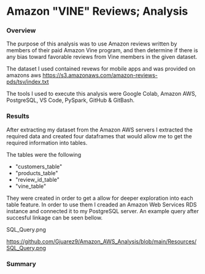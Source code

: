 # Amazon "VINE" Reviews; Analysis

### Overview

The purpose of this analysis was to use Amazon reviews written by members of their paid Amazon Vine program, and then determine if there is any bias toward favorable reviews from Vine members in the given dataset.

The dataset I used contained revews for mobile apps and was provided on amazons aws https://s3.amazonaws.com/amazon-reviews-pds/tsv/index.txt

The tools I used to execute this analysis were Google Colab, Amazon AWS, PostgreSQL, VS Code, PySpark, GitHub & GitBash.

### Results

After extracting my dataset from the Amazon AWS servers I extracted the required data and created four dataframes that would allow me to get the required information into tables.

The tables were the following
  - "customers_table"
  - "products_table"
  - "review_id_table"
  - "vine_table"
  
They were created in order to get a allow for deeper exploration into each table feature. In order to use them I creaded an Amazon Web Services RDS instance and connected it to my PostgreSQL server. An example query after succesful linkage can be seen bellow.

SQL_Query.png

https://github.com/Gjuarez9/Amazon_AWS_Analysis/blob/main/Resources/SQL_Query.png



### Summary
